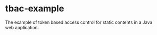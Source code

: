 tbac-example
============

The example of token based access control for static contents in a Java web application.
